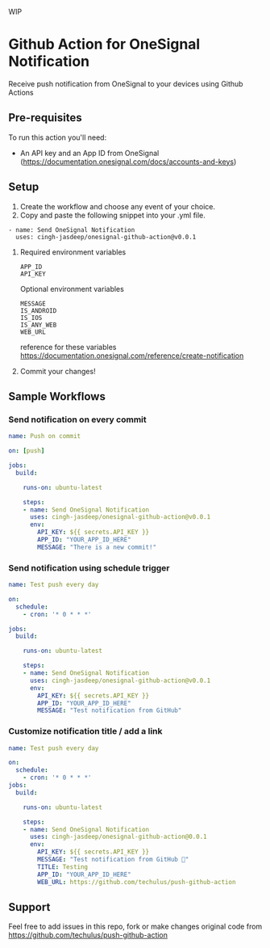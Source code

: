 WIP
# Github Action for OneSignal Notification
Receive push notification from OneSignal to your devices using Github Actions

## Pre-requisites

To run this action you'll need:

- An API key and an App ID from OneSignal (https://documentation.onesignal.com/docs/accounts-and-keys)

## Setup

1. Create the workflow and choose any event of your choice.
2. Copy and paste the following snippet into your .yml file.
```
- name: Send OneSignal Notification
  uses: cingh-jasdeep/onesignal-github-action@v0.0.1
```
1. Required environment variables
   ```
   APP_ID
   API_KEY
   ```
   Optional environment variables
   ```
   MESSAGE
   IS_ANDROID
   IS_IOS
   IS_ANY_WEB
   WEB_URL
   ```
   reference for these variables
   https://documentation.onesignal.com/reference/create-notification

2. Commit your changes!

## Sample Workflows

### Send notification on every commit

```yaml
name: Push on commit

on: [push]

jobs:
  build:

    runs-on: ubuntu-latest

    steps:
    - name: Send OneSignal Notification
      uses: cingh-jasdeep/onesignal-github-action@v0.0.1
      env:
        API_KEY: ${{ secrets.API_KEY }}
        APP_ID: "YOUR_APP_ID_HERE"
        MESSAGE: "There is a new commit!"
```

### Send notification using schedule trigger

```yaml
name: Test push every day

on: 
  schedule:
    - cron: '* 0 * * *'

jobs:
  build:

    runs-on: ubuntu-latest

    steps:
    - name: Send OneSignal Notification
      uses: cingh-jasdeep/onesignal-github-action@v0.0.1
      env:
        API_KEY: ${{ secrets.API_KEY }}
        APP_ID: "YOUR_APP_ID_HERE"
        MESSAGE: "Test notification from GitHub"
```

### Customize notification title / add a link
```yaml
name: Test push every day

on: 
  schedule:
    - cron: '* 0 * * *'
jobs:
  build:

    runs-on: ubuntu-latest

    steps:
    - name: Send OneSignal Notification
      uses: cingh-jasdeep/onesignal-github-action@0.0.1
      env:
        API_KEY: ${{ secrets.API_KEY }}
        MESSAGE: "Test notification from GitHub 🧪"
        TITLE: Testing
        APP_ID: "YOUR_APP_ID_HERE"
        WEB_URL: https://github.com/techulus/push-github-action
```

## Support
Feel free to add issues in this repo, fork or make changes
original code from https://github.com/techulus/push-github-action 
